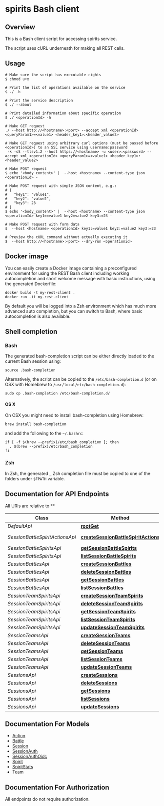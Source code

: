 # spirits Bash client

## Overview

This is a Bash client script for accessing spirits service.

The script uses cURL underneath for making all REST calls.

## Usage

```shell
# Make sure the script has executable rights
$ chmod u+x 

# Print the list of operations available on the service
$ ./ -h

# Print the service description
$ ./ --about

# Print detailed information about specific operation
$ ./ <operationId> -h

# Make GET request
./ --host http://<hostname>:<port> --accept xml <operationId> <queryParam1>=<value1> <header_key1>:<header_value2>

# Make GET request using arbitrary curl options (must be passed before <operationId>) to an SSL service using username:password
 -k -sS --tlsv1.2 --host https://<hostname> -u <user>:<password> --accept xml <operationId> <queryParam1>=<value1> <header_key1>:<header_value2>

# Make POST request
$ echo '<body_content>' |  --host <hostname> --content-type json <operationId> -

# Make POST request with simple JSON content, e.g.:
# {
#   "key1": "value1",
#   "key2": "value2",
#   "key3": 23
# }
$ echo '<body_content>' |  --host <hostname> --content-type json <operationId> key1==value1 key2=value2 key3:=23 -

# Make POST request with form data
$  --host <hostname> <operationId> key1:=value1 key2:=value2 key3:=23

# Preview the cURL command without actually executing it
$  --host http://<hostname>:<port> --dry-run <operationid>

```

## Docker image

You can easily create a Docker image containing a preconfigured environment
for using the REST Bash client including working autocompletion and short
welcome message with basic instructions, using the generated Dockerfile:

```shell
docker build -t my-rest-client .
docker run -it my-rest-client
```

By default you will be logged into a Zsh environment which has much more
advanced auto completion, but you can switch to Bash, where basic autocompletion
is also available.

## Shell completion

### Bash

The generated bash-completion script can be either directly loaded to the current Bash session using:

```shell
source .bash-completion
```

Alternatively, the script can be copied to the `/etc/bash-completion.d` (or on OSX with Homebrew to `/usr/local/etc/bash-completion.d`):

```shell
sudo cp .bash-completion /etc/bash-completion.d/
```

#### OS X

On OSX you might need to install bash-completion using Homebrew:

```shell
brew install bash-completion
```

and add the following to the `~/.bashrc`:

```shell
if [ -f $(brew --prefix)/etc/bash_completion ]; then
  . $(brew --prefix)/etc/bash_completion
fi
```

### Zsh

In Zsh, the generated `_` Zsh completion file must be copied to one of the folders under `$FPATH` variable.

## Documentation for API Endpoints

All URIs are relative to **

Class | Method | HTTP request | Description
------------ | ------------- | ------------- | -------------
*DefaultApi* | [**rootGet**](docs/DefaultApi.md#rootget) | **GET** / | 
*SessionBattleSpiritActionsApi* | [**createSessionBattleSpiritActions**](docs/SessionBattleSpiritActionsApi.md#createsessionbattlespiritactions) | **POST** /sessions/{sessionName}/battles/{battleName}/spirits/{spiritName}/actions | 
*SessionBattleSpiritsApi* | [**getSessionBattleSpirits**](docs/SessionBattleSpiritsApi.md#getsessionbattlespirits) | **GET** /sessions/{sessionName}/battles/{battleName}/spirits/{spiritName} | 
*SessionBattleSpiritsApi* | [**listSessionBattleSpirits**](docs/SessionBattleSpiritsApi.md#listsessionbattlespirits) | **GET** /sessions/{sessionName}/battles/{battleName}/spirits | 
*SessionBattlesApi* | [**createSessionBattles**](docs/SessionBattlesApi.md#createsessionbattles) | **POST** /sessions/{sessionName}/battles | 
*SessionBattlesApi* | [**deleteSessionBattles**](docs/SessionBattlesApi.md#deletesessionbattles) | **DELETE** /sessions/{sessionName}/battles/{battleName} | 
*SessionBattlesApi* | [**getSessionBattles**](docs/SessionBattlesApi.md#getsessionbattles) | **GET** /sessions/{sessionName}/battles/{battleName} | 
*SessionBattlesApi* | [**listSessionBattles**](docs/SessionBattlesApi.md#listsessionbattles) | **GET** /sessions/{sessionName}/battles | 
*SessionTeamSpiritsApi* | [**createSessionTeamSpirits**](docs/SessionTeamSpiritsApi.md#createsessionteamspirits) | **POST** /sessions/{sessionName}/teams/{teamName}/spirits | 
*SessionTeamSpiritsApi* | [**deleteSessionTeamSpirits**](docs/SessionTeamSpiritsApi.md#deletesessionteamspirits) | **DELETE** /sessions/{sessionName}/teams/{teamName}/spirits/{spiritName} | 
*SessionTeamSpiritsApi* | [**getSessionTeamSpirits**](docs/SessionTeamSpiritsApi.md#getsessionteamspirits) | **GET** /sessions/{sessionName}/teams/{teamName}/spirits/{spiritName} | 
*SessionTeamSpiritsApi* | [**listSessionTeamSpirits**](docs/SessionTeamSpiritsApi.md#listsessionteamspirits) | **GET** /sessions/{sessionName}/teams/{teamName}/spirits | 
*SessionTeamSpiritsApi* | [**updateSessionTeamSpirits**](docs/SessionTeamSpiritsApi.md#updatesessionteamspirits) | **PUT** /sessions/{sessionName}/teams/{teamName}/spirits/{spiritName} | 
*SessionTeamsApi* | [**createSessionTeams**](docs/SessionTeamsApi.md#createsessionteams) | **POST** /sessions/{sessionName}/teams | 
*SessionTeamsApi* | [**deleteSessionTeams**](docs/SessionTeamsApi.md#deletesessionteams) | **DELETE** /sessions/{sessionName}/teams/{teamName} | 
*SessionTeamsApi* | [**getSessionTeams**](docs/SessionTeamsApi.md#getsessionteams) | **GET** /sessions/{sessionName}/teams/{teamName} | 
*SessionTeamsApi* | [**listSessionTeams**](docs/SessionTeamsApi.md#listsessionteams) | **GET** /sessions/{sessionName}/teams | 
*SessionTeamsApi* | [**updateSessionTeams**](docs/SessionTeamsApi.md#updatesessionteams) | **PUT** /sessions/{sessionName}/teams/{teamName} | 
*SessionsApi* | [**createSessions**](docs/SessionsApi.md#createsessions) | **POST** /sessions | 
*SessionsApi* | [**deleteSessions**](docs/SessionsApi.md#deletesessions) | **DELETE** /sessions/{sessionName} | 
*SessionsApi* | [**getSessions**](docs/SessionsApi.md#getsessions) | **GET** /sessions/{sessionName} | 
*SessionsApi* | [**listSessions**](docs/SessionsApi.md#listsessions) | **GET** /sessions | 
*SessionsApi* | [**updateSessions**](docs/SessionsApi.md#updatesessions) | **PUT** /sessions/{sessionName} | 


## Documentation For Models

 - [Action](docs/Action.md)
 - [Battle](docs/Battle.md)
 - [Session](docs/Session.md)
 - [SessionAuth](docs/SessionAuth.md)
 - [SessionAuthOidc](docs/SessionAuthOidc.md)
 - [Spirit](docs/Spirit.md)
 - [SpiritStats](docs/SpiritStats.md)
 - [Team](docs/Team.md)


## Documentation For Authorization

 All endpoints do not require authorization.

